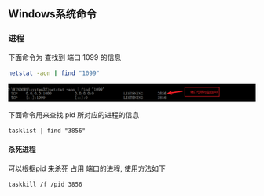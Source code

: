 



## Windows系统命令

### 进程

下面命令为 查找到 端口 1099 的信息

```sh
netstat -aon | find "1099"
```

![](windows%E7%9B%B8%E5%85%B3.assets/%E7%AB%AF%E5%8F%A3%E5%8F%B7%E5%AF%B9%E5%BA%94pid.png)

下面命令用来查找 pid 所对应的进程的信息

```shell
tasklist | find "3856"
```



#### 杀死进程

可以根据pid 来杀死 占用 端口的进程, 使用方法如下

```sh
taskkill /f /pid 3856
```



